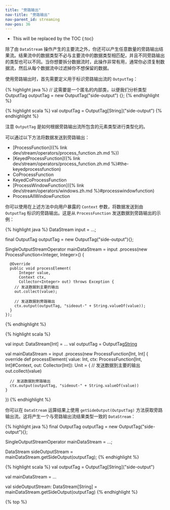 ```yaml
---
title: "旁路输出"
nav-title: "旁路输出"
nav-parent_id: streaming
nav-pos: 36
---
```

<!--
Licensed to the Apache Software Foundation (ASF) under one
or more contributor license agreements.  See the NOTICE file
distributed with this work for additional information
regarding copyright ownership.  The ASF licenses this file
to you under the Apache License, Version 2.0 (the
"License"); you may not use this file except in compliance
with the License.  You may obtain a copy of the License at

  http://www.apache.org/licenses/LICENSE-2.0

Unless required by applicable law or agreed to in writing,
software distributed under the License is distributed on an
"AS IS" BASIS, WITHOUT WARRANTIES OR CONDITIONS OF ANY
KIND, either express or implied.  See the License for the
specific language governing permissions and limitations
under the License.
-->

* This will be replaced by the TOC
{:toc}

除了由 `DataStream` 操作产生的主要流之外，你还可以产生任意数量的旁路输出结果流。结果流中的数据类型不必与主要流中的数据类型相匹配，并且不同旁路输出的类型也可以不同。当你想要拆分数据流时，此操作非常有用，通常你必须复制数据流，然后从每个数据流中过滤掉你不想保留的数据。

使用旁路输出时，首先需要定义用于标识旁路输出流的 `OutputTag`：

<div class="codetabs" markdown="1">
<div data-lang="java" markdown="1">

{% highlight java %}
// 这需要是一个匿名的内部类，以便我们分析类型
OutputTag<String> outputTag = new OutputTag<String>("side-output") {};
{% endhighlight %}
</div>

<div data-lang="scala" markdown="1">
{% highlight scala %}
val outputTag = OutputTag[String]("side-output")
{% endhighlight %}
</div>
</div>

注意 `OutputTag` 是如何根据旁路输出流所包含的元素类型进行类型化的。

可以通过以下方法将数据发送到旁路输出：

- [ProcessFunction]({% link dev/stream/operators/process_function.zh.md %})
- [KeyedProcessFunction]({% link dev/stream/operators/process_function.zh.md %}#the-keyedprocessfunction)
- CoProcessFunction
- KeyedCoProcessFunction
- [ProcessWindowFunction]({% link dev/stream/operators/windows.zh.md %}#processwindowfunction)
- ProcessAllWindowFunction

你可以使用在上述方法中向用户暴露的 `Context` 参数，将数据发送到由 `OutputTag` 标识的旁路输出。这是从 `ProcessFunction` 发送数据到旁路输出的示例：

<div class="codetabs" markdown="1">
<div data-lang="java" markdown="1">

{% highlight java %}
DataStream<Integer> input = ...;

final OutputTag<String> outputTag = new OutputTag<String>("side-output"){};

SingleOutputStreamOperator<Integer> mainDataStream = input
  .process(new ProcessFunction<Integer, Integer>() {

      @Override
      public void processElement(
          Integer value,
          Context ctx,
          Collector<Integer> out) throws Exception {
        // 发送数据到主要的输出
        out.collect(value);

        // 发送数据到旁路输出
        ctx.output(outputTag, "sideout-" + String.valueOf(value));
      }
    });
{% endhighlight %}

</div>

<div data-lang="scala" markdown="1">
{% highlight scala %}

val input: DataStream[Int] = ...
val outputTag = OutputTag[String]("side-output")

val mainDataStream = input
  .process(new ProcessFunction[Int, Int] {
    override def processElement(
        value: Int,
        ctx: ProcessFunction[Int, Int]#Context,
        out: Collector[Int]): Unit = {
      // 发送数据到主要的输出
      out.collect(value)

      // 发送数据到旁路输出
      ctx.output(outputTag, "sideout-" + String.valueOf(value))
    }
  })
{% endhighlight %}
</div>
</div>

你可以在 `DataStream` 运算结果上使用 `getSideOutput(OutputTag)` 方法获取旁路输出流。这将产生一个与旁路输出流结果类型一致的 `DataStream`：

<div class="codetabs" markdown="1">
<div data-lang="java" markdown="1">

{% highlight java %}
final OutputTag<String> outputTag = new OutputTag<String>("side-output"){};

SingleOutputStreamOperator<Integer> mainDataStream = ...;

DataStream<String> sideOutputStream = mainDataStream.getSideOutput(outputTag);
{% endhighlight %}

</div>

<div data-lang="scala" markdown="1">
{% highlight scala %}
val outputTag = OutputTag[String]("side-output")

val mainDataStream = ...

val sideOutputStream: DataStream[String] = mainDataStream.getSideOutput(outputTag)
{% endhighlight %}
</div>
</div>

{% top %}

